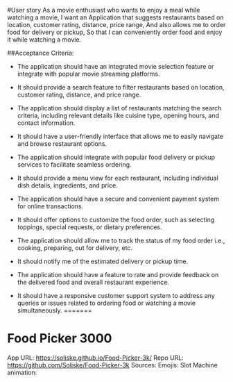 
#User story
As a movie enthusiast who wants to enjoy a meal while watching a movie,
I want an Application that suggests restaurants based on location, customer rating, distance, price range,
And also allows me to order food for delivery or pickup,
So that I can conveniently order food and enjoy it while watching a movie.

##Acceptance Criteria:
- The application should have an integrated movie selection feature or integrate with popular movie streaming platforms.

- It should provide a search feature to filter restaurants based on location, customer rating, distance, and price range.

- The application should display a list of restaurants matching the search criteria, including relevant details like cuisine type, opening hours, and contact information.

- It should have a user-friendly interface that allows me to easily navigate and browse restaurant options.

- The application should integrate with popular food delivery or pickup services to facilitate seamless ordering.

- It should provide a menu view for each restaurant, including individual dish details, ingredients, and price.

- The application should have a secure and convenient payment system for online transactions.

- It should offer options to customize the food order, such as selecting toppings, special requests, or dietary preferences.

- The application should allow me to track the status of my food order i.e., cooking, preparing, out for delivery, etc.

- It should notify me of the estimated delivery or pickup time.

- The application should have a feature to rate and provide feedback on the delivered food and overall restaurant experience.

- It should have a responsive customer support system to address any queries or issues related to ordering food or watching a movie simultaneously.
=======
# Food Picker 3000
App URL: https://soliske.github.io/Food-Picker-3k/
Repo URL: https://github.com/Soliske/Food-Picker-3k
Sources:
Emojis:
Slot Machine animation:

